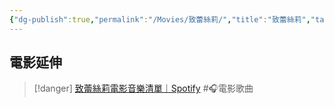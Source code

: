 ```yaml
---
{"dg-publish":true,"permalink":"/Movies/致蕾絲莉/","title":"致蕾絲莉","tags":["#🎬Movie"],"noteIcon":"3","created":"2025-05-11T11:53:48.695+08:00","updated":"2025-05-11T12:00:15.129+08:00"}
---
```







## 電影延伸

> [!danger] [致蕾絲莉電影音樂清單｜Spotify](https://open.spotify.com/playlist/4MllTh2GRGAtXWDcXSgKIF?si=da4f4ed4d4374092) #🎧電影歌曲 

